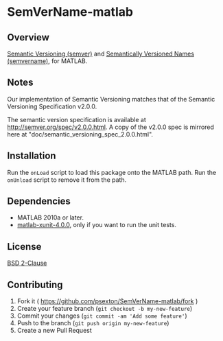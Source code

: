 SemVerName-matlab
=================

Overview
--------

[Semantic Versioning (semver)](http://semver.org) and [Semantically Versioned Names (semvername)](http://semvername.org), for MATLAB.

Notes
-----

Our implementation of Semantic Versioning matches that of the Semantic Versioning Specification v2.0.0.

The semantic version specification is available at <http://semver.org/spec/v2.0.0.html>. A copy of the v2.0.0 spec is mirrored here at "doc/semantic_versioning_spec_2.0.0.html".

Installation
------------

Run the `onLoad` script to load this package onto the MATLAB path. Run the `onUnload` script to remove it from the path.

Dependencies
------------

* MATLAB 2010a or later.
* [matlab-xunit-4.0.0](https://github.com/psexton/matlab-xunit), only if you want to run the unit tests.

License
-------

[BSD 2-Clause](http://opensource.org/licenses/BSD-2-Clause)

Contributing
------------

1. Fork it ( https://github.com/psexton/SemVerName-matlab/fork )
2. Create your feature branch (`git checkout -b my-new-feature`)
3. Commit your changes (`git commit -am 'Add some feature'`)
4. Push to the branch (`git push origin my-new-feature`)
5. Create a new Pull Request 

